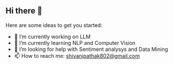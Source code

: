 ## Hi there 👋
Here are some ideas to get you started:

- 🔭 I’m currently working on LLM 
- 🌱 I’m currently learning NLP and Computer Vision
- 🤔 I’m looking for help with Sentiment analysys and Data Mining
- 📫 How to reach me: shivanipathak802@gmail.com

